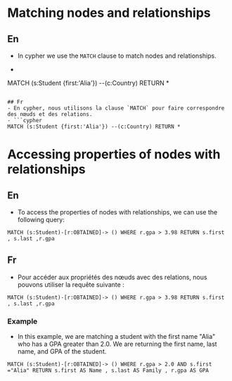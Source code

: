 # Matching nodes and relationships
## En
- In cypher we use the `MATCH` clause to match nodes and relationships.
- ```cypher
MATCH (s:Student {first:'Alia'}) --(c:Country) RETURN *
```

## Fr
- En cypher, nous utilisons la clause `MATCH` pour faire correspondre des nœuds et des relations.
- ```cypher
MATCH (s:Student {first:'Alia'}) --(c:Country) RETURN *
```

# Accessing properties of nodes with relationships
## En
- To access the properties of nodes with relationships, we can use the following query:
```cypher
MATCH (s:Student)-[r:OBTAINED]-> () WHERE r.gpa > 3.98 RETURN s.first , s.last ,r.gpa
```

## Fr
- Pour accéder aux propriétés des nœuds avec des relations, nous pouvons utiliser la requête suivante :
```cypher
MATCH (s:Student)-[r:OBTAINED]-> () WHERE r.gpa > 3.98 RETURN s.first , s.last ,r.gpa
```


### Example
- In this example, we are matching a student with the first name "Alia" who has a GPA greater than 2.0. We are returning the first name, last name, and GPA of the student. 

```cypher
MATCH (s:Student)-[r:OBTAINED]-> () WHERE r.gpa > 2.0 AND s.first ="Alia" RETURN s.first AS Name , s.last AS Family , r.gpa AS GPA
```
